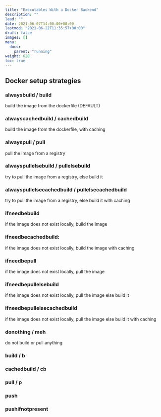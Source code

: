 ```yaml
---
title: "Executables With a Docker Backend"
description: ""
lead: ""
date: 2021-06-07T14:00:00+00:00
lastmod: "2021-06-22T11:35:57+00:00"
draft: false
images: []
menu:
  docs:
    parent: "running"
weight: 620
toc: true
---
```




## Docker setup strategies

### alwaysbuild / build

build the image from the dockerfile (DEFAULT)

### alwayscachedbuild / cachedbuild

build the image from the dockerfile, with caching

### alwayspull / pull

pull the image from a registry

### alwayspullelsebuild / pullelsebuild

try to pull the image from a registry, else build it

### alwayspullelsecachedbuild / pullelsecachedbuild

try to pull the image from a registry, else build it with caching

### ifneedbebuild

if the image does not exist locally, build the image

### ifneedbecachedbuild:

if the image does not exist locally, build the image with caching

### ifneedbepull

if the image does not exist locally, pull the image

### ifneedbepullelsebuild

if the image does not exist locally, pull the image else build it

### ifneedbepullelsecachedbuild

if the image does not exist locally, pull the image else build it with
caching

### donothing / meh

do not build or pull anything

### build / b

### cachedbuild / cb

### pull / p

### push

### pushifnotpresent
